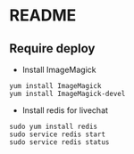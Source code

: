# README

## Require deploy
- Install ImageMagick
```
yum install ImageMagick
yum install ImageMagick-devel
```
- Install redis for livechat
```
sudo yum install redis
sudo service redis start
sudo service redis status
```
